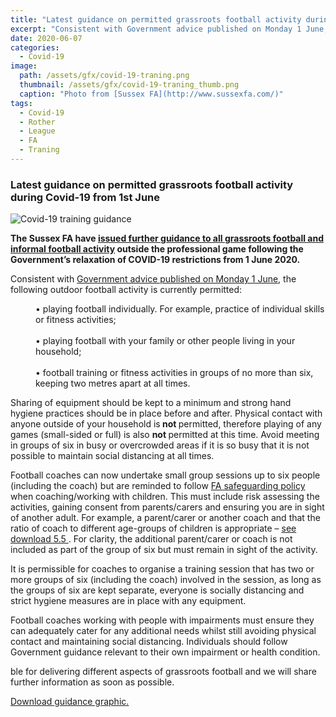 ```yaml
---
title: "Latest guidance on permitted grassroots football activity during Covid-19 from 1st June"
excerpt: "Consistent with Government advice published on Monday 1 June, the following outdoor football activity is currently permitted: I. playing football individually. For example, practice of individual skills or fitness activities; II. playing football with your family or other people living in your household; III. football training or fitness activities in groups of no more than six, keeping two metres apart at all times."
date: 2020-06-07
categories:
  - Covid-19
image: 
  path: /assets/gfx/covid-19-traning.png
  thumbnail: /assets/gfx/covid-19-traning_thumb.png
  caption: "Photo from [Sussex FA](http://www.sussexfa.com/)"
tags: 
  - Covid-19
  - Rother
  - League
  - FA
  - Traning
---
```


### Latest guidance on permitted grassroots football activity during Covid-19 from 1st June

![Covid-19 training guidance](https://www.rotherleague.org.uk/assets/gfx/covid-19-traning.png)

<p><strong>The Sussex FA have <a href="//www.thefa.com/-/media/thefacom-new/files/get-involved/2020/football-restart-guidance-1-june.ashx?la=en" tabindex="0">issued further guidance to all grassroots football and informal football activity</a> outside the professional game following the Government’s relaxation of COVID-19 restrictions from 1 June 2020.</strong> </p>
<p>Consistent with&nbsp;<a href="https://www.gov.uk/government/publications/coronavirus-covid-19-guidance-on-phased-return-of-sport-and-recreation" target="_blank" tabindex="0">Government advice published on Monday 1 June</a>, the following outdoor football activity is currently permitted:</p>
<p style="margin-left: 40px;">
•	playing football individually. For example, practice of individual skills or fitness activities;<br>
<br>
•	playing football with your family or other people living in your household; <br>
<br>
•	football training or fitness activities in groups of no more than six, keeping two metres apart at all times.</p>
<p>Sharing of equipment should be kept to a minimum and strong hand hygiene practices should be in place before and after. Physical contact with anyone outside of your household is<strong> not </strong>permitted, therefore playing of any games (small-sided or full) is also <strong>not </strong>permitted at this time. Avoid meeting in groups of six in busy or overcrowded areas if it is so busy that it is not possible to maintain social distancing at all times.
</p>
<p>Football coaches can now undertake small group sessions up to six people (including the coach) but are reminded to follow <a href="http://www.thefa.com/football-rules-governance/safeguarding" tabindex="0">FA safeguarding policy</a> when coaching/working with children. This must include risk assessing the activities, gaining consent from parents/carers and ensuring you are in sight of another adult. For example, a parent/carer or another coach and that the ratio of coach to different age-groups of children is appropriate – <a href="http://www.thefa.com/football-rules-governance/safeguarding/section-11-the-complete-downloads-directory" tabindex="0">see download 5.5 </a>. For clarity, the additional parent/carer or coach is not included as part of the group of six but must remain in sight of the activity.</p>
<p>
It is permissible for coaches to organise a training session that has two or more groups of six (including the coach) involved in the session, as long as the groups of six are kept separate, everyone is socially distancing and strict hygiene measures are in place with any equipment. </p>
<p>
Football coaches working with people with impairments must ensure they can adequately cater for any additional needs whilst still avoiding physical contact and maintaining social distancing. Individuals should follow Government guidance relevant to their own impairment or health condition.  </p>
ble for delivering different aspects of grassroots football and we will share further information as soon as possible.</p>
<p><a href="//www.thefa.com/-/media/thefacom-new/files/get-involved/2020/football-restart-guidance-1-june.ashx?la=en" tabindex="0">Download guidance graphic.</a></p></div>

